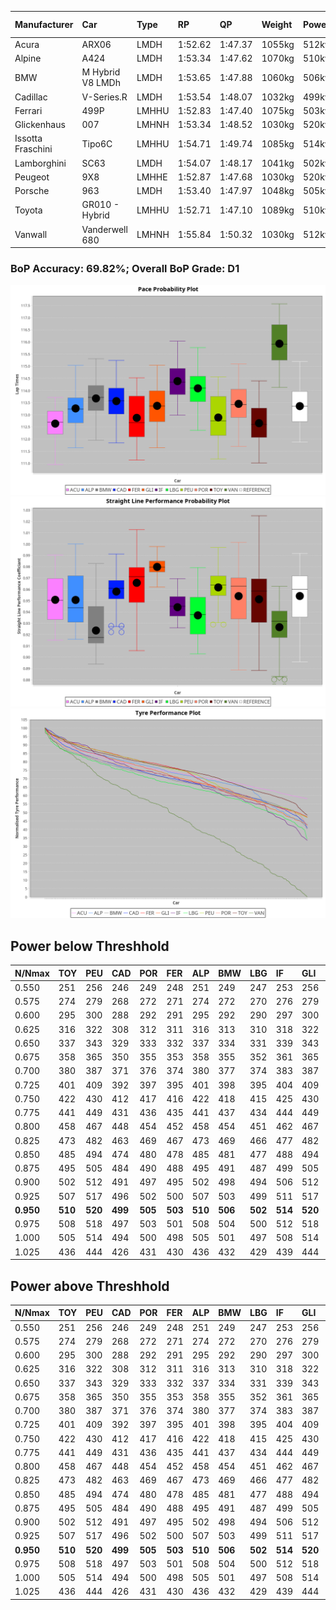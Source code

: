 |Manufacturer|Car|Type|RP|QP|Weight|Power¹|Threshhold|PINC|Power²|E/Stint|AVG Vmax|FDS|RDLC|L/Stint|BOP-Grade|ModelAccuracy|ModelPoints|Match%|
|:-|:-|:-|:-|:-|:-|:-|:-|:-|:-|:-|:-|:-|:-|:-|:-|:-|:-|:-|
|Acura|ARX06|LMDH|1:52.62|1:47.37|1055kg|512kw|210.0kph|0%|512kw|906MJ|279.37kph|-|1.01|34|-Ω1|100.00%|995|40.76%|
|Alpine|A424|LMDH|1:53.34|1:47.62|1070kg|510kw|210.0kph|0%|510kw|905MJ|278.72kph|-|1.00|35|~A1|81.46%|523|100.00%|
|BMW|M Hybrid V8 LMDh|LMDH|1:53.65|1:47.88|1060kg|506kw|210.0kph|0%|506kw|892MJ|274.79kph|-|1.01|35|~A1|98.60%|1690|100.00%|
|Cadillac|V-Series.R|LMDH|1:53.54|1:48.07|1032kg|499kw|210.0kph|0%|499kw|873MJ|279.58kph|-|1.03|35|~A1|98.38%|1765|98.76%|
|Ferrari|499P|LMHHU|1:52.83|1:47.40|1075kg|503kw|210.0kph|0%|503kw|887MJ|280.29kph|190kph|1.01|35|-D1|92.24%|2247|68.30%|
|Glickenhaus|007|LMHNH|1:53.34|1:48.52|1030kg|520kw|210.0kph|0%|520kw|913MJ|284.99kph|-|0.95|34|+A2|96.18%|554|91.44%|
|Issotta Fraschini|Tipo6C|LMHHU|1:54.71|1:49.74|1085kg|514kw|210.0kph|0%|514kw|918MJ|277.57kph|190kph|1.02|35|+Ω1|66.67%|96|34.90%|
|Lamborghini|SC63|LMDH|1:54.07|1:48.17|1041kg|502kw|210.0kph|0%|502kw|883MJ|277.12kph|-|1.05|35|+C2|96.77%|419|71.03%|
|Peugeot|9X8|LMHHE|1:52.87|1:47.68|1030kg|520kw|210.0kph|0%|520kw|910MJ|281.87kph|150kph|1.03|34|-C2|87.65%|1795|72.22%|
|Porsche|963|LMDH|1:53.40|1:47.97|1048kg|505kw|210.0kph|0%|505kw|889MJ|279.60kph|-|1.02|35|-A2|96.81%|5438|94.78%|
|Toyota|GR010 - Hybrid|LMHHU|1:52.71|1:47.10|1089kg|510kw|210.0kph|0%|510kw|905MJ|278.20kph|190kph|1.01|35|-D2|86.04%|1751|64.21%|
|Vanwall|Vanderwell 680|LMHNH|1:55.84|1:50.32|1030kg|512kw|210.0kph|0%|512kw|894MJ|275.83kph|-|1.01|34|+Ω1|91.42%|501|1.49%|

### BoP Accuracy: 69.82%; Overall BoP Grade: D1
![PACECHART](./IMG/CUSTOM.png)
![STRAIGHTLINEPERFORMANCECHART](./IMG/CUSTOM_sp.png)
![TYREPERFORMANCECHART](./IMG/CUSTOM_tw.png)

## Power below Threshhold
|N/Nmax|TOY|PEU|CAD|POR|FER|ALP|BMW|LBG|IF|GLI|VAN|ACU|
|:-|:-|:-|:-|:-|:-|:-|:-|:-|:-|:-|:-|:-|
|0.550|251|256|246|249|248|251|249|247|253|256|252|252|
|0.575|274|279|268|272|271|274|272|270|276|279|275|275|
|0.600|295|300|288|292|291|295|292|290|297|300|296|296|
|0.625|316|322|308|312|311|316|313|310|318|322|317|317|
|0.650|337|343|329|333|332|337|334|331|339|343|338|338|
|0.675|358|365|350|355|353|358|355|352|361|365|359|359|
|0.700|380|387|371|376|374|380|377|374|383|387|381|381|
|0.725|401|409|392|397|395|401|398|395|404|409|403|403|
|0.750|422|430|412|417|416|422|418|415|425|430|423|423|
|0.775|441|449|431|436|435|441|437|434|444|449|442|442|
|0.800|458|467|448|454|452|458|454|451|462|467|460|460|
|0.825|473|482|463|469|467|473|469|466|477|482|475|475|
|0.850|485|494|474|480|478|485|481|477|488|494|486|486|
|0.875|495|505|484|490|488|495|491|487|499|505|497|497|
|0.900|502|512|491|497|495|502|498|494|506|512|504|504|
|0.925|507|517|496|502|500|507|503|499|511|517|509|509|
|**0.950**|**510**|**520**|**499**|**505**|**503**|**510**|**506**|**502**|**514**|**520**|**512**|**512**|
|0.975|508|518|497|503|501|508|504|500|512|518|510|510|
|1.000|505|514|494|500|498|505|501|497|508|514|506|506|
|1.025|436|444|426|431|430|436|432|429|439|444|437|437|

## Power above Threshhold
|N/Nmax|TOY|PEU|CAD|POR|FER|ALP|BMW|LBG|IF|GLI|VAN|ACU|
|:-|:-|:-|:-|:-|:-|:-|:-|:-|:-|:-|:-|:-|
|0.550|251|256|246|249|248|251|249|247|253|256|252|252|
|0.575|274|279|268|272|271|274|272|270|276|279|275|275|
|0.600|295|300|288|292|291|295|292|290|297|300|296|296|
|0.625|316|322|308|312|311|316|313|310|318|322|317|317|
|0.650|337|343|329|333|332|337|334|331|339|343|338|338|
|0.675|358|365|350|355|353|358|355|352|361|365|359|359|
|0.700|380|387|371|376|374|380|377|374|383|387|381|381|
|0.725|401|409|392|397|395|401|398|395|404|409|403|403|
|0.750|422|430|412|417|416|422|418|415|425|430|423|423|
|0.775|441|449|431|436|435|441|437|434|444|449|442|442|
|0.800|458|467|448|454|452|458|454|451|462|467|460|460|
|0.825|473|482|463|469|467|473|469|466|477|482|475|475|
|0.850|485|494|474|480|478|485|481|477|488|494|486|486|
|0.875|495|505|484|490|488|495|491|487|499|505|497|497|
|0.900|502|512|491|497|495|502|498|494|506|512|504|504|
|0.925|507|517|496|502|500|507|503|499|511|517|509|509|
|**0.950**|**510**|**520**|**499**|**505**|**503**|**510**|**506**|**502**|**514**|**520**|**512**|**512**|
|0.975|508|518|497|503|501|508|504|500|512|518|510|510|
|1.000|505|514|494|500|498|505|501|497|508|514|506|506|
|1.025|436|444|426|431|430|436|432|429|439|444|437|437|
